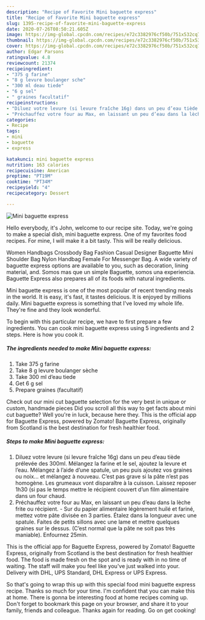 ```yaml
---
description: "Recipe of Favorite Mini baguette express"
title: "Recipe of Favorite Mini baguette express"
slug: 1395-recipe-of-favorite-mini-baguette-express
date: 2020-07-26T08:50:21.605Z
image: https://img-global.cpcdn.com/recipes/e72c3382976cf50b/751x532cq70/mini-baguette-express-photo-principale-de-la-recette.jpg
thumbnail: https://img-global.cpcdn.com/recipes/e72c3382976cf50b/751x532cq70/mini-baguette-express-photo-principale-de-la-recette.jpg
cover: https://img-global.cpcdn.com/recipes/e72c3382976cf50b/751x532cq70/mini-baguette-express-photo-principale-de-la-recette.jpg
author: Edgar Parsons
ratingvalue: 4.8
reviewcount: 21374
recipeingredient:
- "375 g farine"
- "8 g levure boulanger sche"
- "300 ml deau tiede"
- "6 g sel"
- " graines facultatif"
recipeinstructions:
- "Diluez votre levure (si levure fraîche 16g) dans un peu d’eau tiède prélevée des 300ml. Mélangez la farine et le sel, ajoutez la levure et l’eau. Mélangez à l’aide d’une spatule, un peu puis ajoutez vos graines ou noix... et mélangez à nouveau. C’est pas grave si la pâte n’est pas homogène. Les grumeaux vont disparaître à la cuisson. Laissez reposer 1h30 (si pas le temps mettre le récipient couvert d’un film alimentaire dans un four chaud."
- "Préchauffez votre four au Max, en laissant un peu d’eau dans la lèche frite ou récipient.  Sur du papier alimentaire légèrement huilé et fariné, mettez votre pâte divisée en 3 parties. Étalez dans la longueur avec une spatule. Faites de petits sillons avec une lame et mettre quelques graines sur le dessus. (C’est normal que la pâte ne soit pas très maniable). Enfournez 25min."
categories:
- Recipe
tags:
- mini
- baguette
- express

katakunci: mini baguette express 
nutrition: 163 calories
recipecuisine: American
preptime: "PT19M"
cooktime: "PT34M"
recipeyield: "4"
recipecategory: Dessert

---
```



![Mini baguette express](https://img-global.cpcdn.com/recipes/e72c3382976cf50b/751x532cq70/mini-baguette-express-photo-principale-de-la-recette.jpg)

Hello everybody, it's John, welcome to our recipe site. Today, we're going to make a special dish, mini baguette express. One of my favorites food recipes. For mine, I will make it a bit tasty. This will be really delicious.

Women Handbags Crossbody Bag Fashion Casual Designer Baguette Mini Shoulder Bag Nylon Handbag Female For Messenger Bag. A wide variety of baguette express options are available to you, such as decoration, lining material, and. Somos mas que un simple Baguette, somos una experiencia. Baguette Express also prepares all of its foods with natural ingredients.

Mini baguette express is one of the most popular of recent trending meals in the world. It is easy, it's fast, it tastes delicious. It is enjoyed by millions daily. Mini baguette express is something that I've loved my whole life. They're fine and they look wonderful.


To begin with this particular recipe, we have to first prepare a few ingredients. You can cook mini baguette express using 5 ingredients and 2 steps. Here is how you cook it.

<!--inarticleads1-->

##### The ingredients needed to make Mini baguette express:

1. Take 375 g farine
1. Take 8 g levure boulanger sèche
1. Take 300 ml d’eau tiede
1. Get 6 g sel
1. Prepare  graines (facultatif)


Check out our mini cut baguette selection for the very best in unique or custom, handmade pieces Did you scroll all this way to get facts about mini cut baguette? Well you&#39;re in luck, because here they. This is the official app for Baguette Express, powered by Zomato! Baguette Express, originally from Scotland is the best destination for fresh healthier food. 

<!--inarticleads2-->

##### Steps to make Mini baguette express:

1. Diluez votre levure (si levure fraîche 16g) dans un peu d’eau tiède prélevée des 300ml. Mélangez la farine et le sel, ajoutez la levure et l’eau. Mélangez à l’aide d’une spatule, un peu puis ajoutez vos graines ou noix... et mélangez à nouveau. C’est pas grave si la pâte n’est pas homogène. Les grumeaux vont disparaître à la cuisson. Laissez reposer 1h30 (si pas le temps mettre le récipient couvert d’un film alimentaire dans un four chaud.
1. Préchauffez votre four au Max, en laissant un peu d’eau dans la lèche frite ou récipient.  - Sur du papier alimentaire légèrement huilé et fariné, mettez votre pâte divisée en 3 parties. Étalez dans la longueur avec une spatule. Faites de petits sillons avec une lame et mettre quelques graines sur le dessus. (C’est normal que la pâte ne soit pas très maniable). Enfournez 25min.


This is the official app for Baguette Express, powered by Zomato! Baguette Express, originally from Scotland is the best destination for fresh healthier food. The food is made fresh on the spot and is ready with in no time of waiting. The staff will make you feel like you&#39;ve just walked into your. Delivery with DHL, UPS Standard, DHL Express or UPS Express. 

So that's going to wrap this up with this special food mini baguette express recipe. Thanks so much for your time. I'm confident that you can make this at home. There is gonna be interesting food at home recipes coming up. Don't forget to bookmark this page on your browser, and share it to your family, friends and colleague. Thanks again for reading. Go on get cooking!

